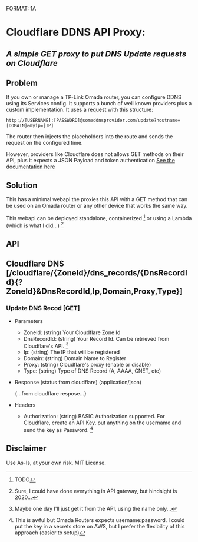 FORMAT: 1A

# Cloudflare DDNS API Proxy: 
## *A simple GET proxy to put DNS Update requests on Cloudflare*

## Problem 

If you own or manage a TP-Link Omada router, you can configure DDNS using its Services config. It supports a bunch of well known providers plus a custom implementation.
It uses a request with this structure:
```
http://[USERNAME]:[PASSWORD]@someddnsprovider.com/update?hostname=[DOMAIN]&myip=[IP]
```
The router then injects the placeholders into the route and sends the request on the configured time.

However, providers like Cloudflare does not allows GET methods on their API, plus it expects a JSON Payload and token authentication [See the documentation here](https://developers.cloudflare.com/api/operations/dns-records-for-a-zone-update-dns-record)

## Solution

This has a minimal webapi the proxies this API with a GET method that can be used on an Omada router or any other device that works the same way.

This webapi can be deployed standalone, containerized [^1] or using a Lambda (which is what I did...) [^2]
## API

## Cloudflare DNS [/cloudflare/{ZoneId}/dns_records/{DnsRecordId}{?ZoneId}&DnsRecordId,Ip,Domain,Proxy,Type}]

### Update DNS Recod [GET]

+ Parameters

	+ ZoneId: (string) Your Cloudflare Zone Id
	+ DnsRecordId: (string) Your Record Id. Can be retrieved from Cloudflare's API. [^3]
	+ Ip: (string) The IP that will be registered
	+ Domain: (string) Domain Name to Register
	+ Proxy: (string) Cloudflare's proxy (enable or disable)
	+ Type: (string) Type of DNS Record (A, AAAA, CNET, etc)

+ Response (status from cloudflare) (application/json)

	{...from cloudflare respose...}

+ Headers

	+ Authorization: (string) BASIC Authorization supported. For Cloudflare, create an API Key, put anything on the username and send the key as Password. [^4]
## Disclaimer

Use As-Is, at your own risk. MIT License. 

[^1]: TODO
[^2]: Sure, I could have done everything in API gateway, but hindsight is 2020...
[^3]: Maybe one day I'll just get it from the API, using the name only...
[^4]: This is awful but Omada Routers expects username:password. I could put the key in a secrets store on AWS, but I prefer the flexibility of this approach (easier to setup)